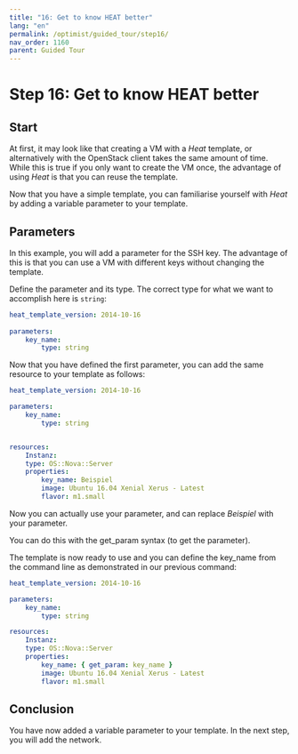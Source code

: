 ```yaml
---
title: "16: Get to know HEAT better"
lang: "en"
permalink: /optimist/guided_tour/step16/
nav_order: 1160
parent: Guided Tour
---
```


# Step 16: Get to know HEAT better

## Start

At first, it may look like that creating a VM with a *Heat* template, or
alternatively with the OpenStack client takes the same amount of time. While this is true if you
only want to create the VM once, the advantage of using *Heat* is
that you can reuse the template.

Now that you have a simple template, you can familiarise yourself with *Heat* by adding a variable parameter to your template.

## Parameters

In this example, you will add a parameter for the SSH key. The advantage of this
is that you can use a VM with different keys without changing the template.

Define the parameter and its type. The correct type for
what we want to accomplish here is `string`:

```yaml
heat_template_version: 2014-10-16
 
parameters:
    key_name:
        type: string
```

Now that you have defined the first parameter, you can add the same resource to
your template as follows:

```yaml
heat_template_version: 2014-10-16

parameters:
    key_name:
        type: string


resources:
    Instanz:
    type: OS::Nova::Server
    properties:
        key_name: Beispiel
        image: Ubuntu 16.04 Xenial Xerus - Latest
        flavor: m1.small
```

Now you can actually use your parameter, and can replace *Beispiel* with
your parameter.

You can do this with the get\_param syntax (to get the parameter).

The template is now ready to use and you can define the key\_name from the command line as demonstrated in our previous command:

```yaml
heat_template_version: 2014-10-16

parameters:
    key_name:
        type: string

resources:
    Instanz:
    type: OS::Nova::Server
    properties:
        key_name: { get_param: key_name }
        image: Ubuntu 16.04 Xenial Xerus - Latest
        flavor: m1.small
```

## Conclusion

You have now added a variable parameter to your template. In the next step, you will add the network.
